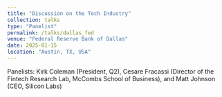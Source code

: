 ```yaml
---
title: "Discussion on the Tech Industry"
collection: talks
type: "Panelist"
permalink: /talks/dallas_fed
venue: "Federal Reserve Bank of Dallas"
date: 2025-01-15
location: "Austin, TX, USA"
---
```


Panelists: Kirk Coleman (President, Q2), Cesare Fracassi (Director of the Fintech Research Lab, McCombs School of Business), and Matt Johnson (CEO, Silicon Labs)
